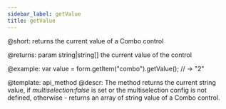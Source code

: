 ```yaml
---
sidebar_label: getValue
title: getValue
---          
```


@short: returns the current value of a Combo control


@returns:
param   string|string[]     the current value of the control

@example:
var value = form.getItem("combo").getValue();
// -> "2"



@template: api_method
@descr:
The method returns the current string value, if *multiselection:false* is set or the multiselection
config is not defined, otherwise - returns an array of string value of a Combo control.

